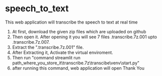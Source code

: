 # speech_to_text
This web application will transcribe the speech to text at real time 
1. At first, download the given zip files which are uploaded on github
2. Then open it. After opening it you will see 7 files .transcribe.7z.001 upto .transcribe.7z.007. 
3. Extract the ".transcribe.7z.001" file.
4. After Extracting it, Activate the virtual enviroment.
5. Then run "command streamlit run path_where_you_store_it\transcribe.7z\transcibe\venv\start.py"
6. after running this command, web application will open
Thank You
